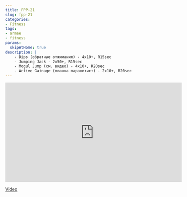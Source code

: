 ```yaml
---
title: FPP-21
slug: fpp-21
categories:
- Fitness
tags:
- armee
- fitness
params:
  skipAtHome: true
description: |
    - Dips (обратные отжимания) - 4x10+, R15sec
    - Jumping Jack - 2x50+, R15sec
    - Mogul Jump (см. видео) - 4x10+, R20sec
    - Active Gainage (планка парашютист) - 2x10+, R20sec
---
```

<iframe width="560" height="315" src="https://www.youtube.com/embed/fM2HEiwQ2o8?si=O7RVN5RHp2R5yzn4" title="YouTube video player" frameborder="0" allow="accelerometer; autoplay; clipboard-write; encrypted-media; gyroscope; picture-in-picture; web-share" allowfullscreen></iframe>

[Video](https://youtu.be/fM2HEiwQ2o8?si=O7RVN5RHp2R5yzn4)
